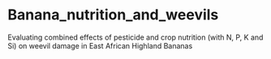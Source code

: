 # Banana_nutrition_and_weevils
Evaluating combined effects of pesticide and crop nutrition (with N, P, K and Si) on weevil damage in East African Highland Bananas
